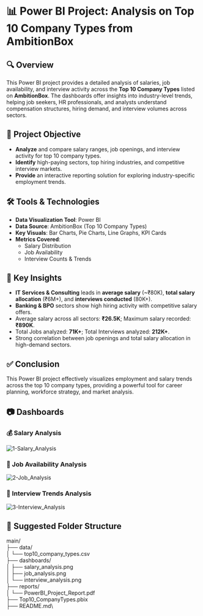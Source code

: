# 📊 Power BI Project: Analysis on Top 10 Company Types from AmbitionBox

## 🔍 Overview
This Power BI project provides a detailed analysis of salaries, job availability, and interview activity across the **Top 10 Company Types** listed on **AmbitionBox**. The dashboards offer insights into industry-level trends, helping job seekers, HR professionals, and analysts understand compensation structures, hiring demand, and interview volumes across sectors.

## 🎯 Project Objective
- **Analyze** and compare salary ranges, job openings, and interview activity for top 10 company types.
- **Identify** high-paying sectors, top hiring industries, and competitive interview markets.
- **Provide** an interactive reporting solution for exploring industry-specific employment trends.

## 🛠️ Tools & Technologies
- **Data Visualization Tool**: Power BI
- **Data Source**: AmbitionBox (Top 10 Company Types)
- **Key Visuals**: Bar Charts, Pie Charts, Line Graphs, KPI Cards
- **Metrics Covered**:
  - Salary Distribution
  - Job Availability
  - Interview Counts & Trends

## 📌 Key Insights
- **IT Services & Consulting** leads in **average salary** (~₹80K), **total salary allocation** (₹6M+), and **interviews conducted** (80K+).
- **Banking & BPO** sectors show high hiring activity with competitive salary offers.
- Average salary across all sectors: **₹26.5K**; Maximum salary recorded: **₹890K**.
- Total Jobs analyzed: **71K+**; Total Interviews analyzed: **212K+**.
- Strong correlation between job openings and total salary allocation in high-demand sectors.

## ✅ Conclusion
This Power BI project effectively visualizes employment and salary trends across the top 10 company types, providing a powerful tool for career planning, workforce strategy, and market analysis.


## 📷 Dashboards

### 💰 Salary Analysis
![1-Salary_Analysis](https://github.com/user-attachments/assets/b373d875-4911-40a3-97e1-3468f8e1ecda)

### 🏢 Job Availability Analysis
![2-Job_Analysis](https://github.com/user-attachments/assets/f8506b0c-5e71-4605-9911-9a5932b19599)

### 🎤 Interview Trends Analysis
![3-Interview_Analysis](https://github.com/user-attachments/assets/4335c070-305d-4483-aa87-726ec66dbb85)


## 📂 Suggested Folder Structure
main/\
├── data/\
│   └── top10_company_types.csv\
├── dashboards/\
│   ├── salary_analysis.png\
│   ├── job_analysis.png\
│   └── interview_analysis.png\
├── reports/\
│   └── PowerBI_Project_Report.pdf\
├── Top10_CompanyTypes.pbix\
├── README.md\
